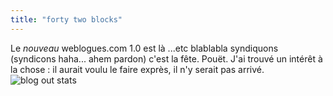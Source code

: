 ```yaml
---
title: "forty two blocks"
---
```


Le _nouveau_ weblogues.com 1.0 est là ...etc blablabla syndiquons (syndicons
haha... ahem pardon) c'est la fête. Pouët. J'ai trouvé un intérêt à la chose :
il aurait voulu le faire exprès, il n'y serait pas arrivé.  
![blog out stats](http://oz.wizard.free.fr/pics/blogoutstats.png)

